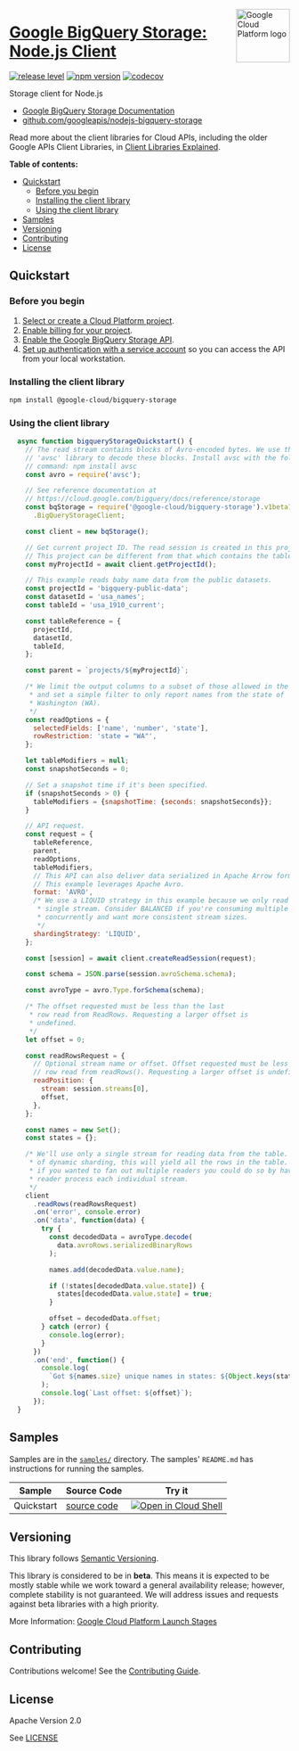 [//]: # "This README.md file is auto-generated, all changes to this file will be lost."
[//]: # "To regenerate it, use `python -m synthtool`."
<img src="https://avatars2.githubusercontent.com/u/2810941?v=3&s=96" alt="Google Cloud Platform logo" title="Google Cloud Platform" align="right" height="96" width="96"/>

# [Google BigQuery Storage: Node.js Client](https://github.com/googleapis/nodejs-bigquery-storage)

[![release level](https://img.shields.io/badge/release%20level-beta-yellow.svg?style=flat)](https://cloud.google.com/terms/launch-stages)
[![npm version](https://img.shields.io/npm/v/@google-cloud/bigquery-storage.svg)](https://www.npmjs.org/package/@google-cloud/bigquery-storage)
[![codecov](https://img.shields.io/codecov/c/github/googleapis/nodejs-bigquery-storage/master.svg?style=flat)](https://codecov.io/gh/googleapis/nodejs-bigquery-storage)




Storage client for Node.js



* [Google BigQuery Storage Documentation][product-docs]
* [github.com/googleapis/nodejs-bigquery-storage](https://github.com/googleapis/nodejs-bigquery-storage)

Read more about the client libraries for Cloud APIs, including the older
Google APIs Client Libraries, in [Client Libraries Explained][explained].

[explained]: https://cloud.google.com/apis/docs/client-libraries-explained

**Table of contents:**


* [Quickstart](#quickstart)
  * [Before you begin](#before-you-begin)
  * [Installing the client library](#installing-the-client-library)
  * [Using the client library](#using-the-client-library)
* [Samples](#samples)
* [Versioning](#versioning)
* [Contributing](#contributing)
* [License](#license)

## Quickstart

### Before you begin

1.  [Select or create a Cloud Platform project][projects].
1.  [Enable billing for your project][billing].
1.  [Enable the Google BigQuery Storage API][enable_api].
1.  [Set up authentication with a service account][auth] so you can access the
    API from your local workstation.

### Installing the client library

```bash
npm install @google-cloud/bigquery-storage
```


### Using the client library

```javascript
  async function bigqueryStorageQuickstart() {
    // The read stream contains blocks of Avro-encoded bytes. We use the
    // 'avsc' library to decode these blocks. Install avsc with the following
    // command: npm install avsc
    const avro = require('avsc');

    // See reference documentation at
    // https://cloud.google.com/bigquery/docs/reference/storage
    const bqStorage = require('@google-cloud/bigquery-storage').v1beta1
      .BigQueryStorageClient;

    const client = new bqStorage();

    // Get current project ID. The read session is created in this project.
    // This project can be different from that which contains the table.
    const myProjectId = await client.getProjectId();

    // This example reads baby name data from the public datasets.
    const projectId = 'bigquery-public-data';
    const datasetId = 'usa_names';
    const tableId = 'usa_1910_current';

    const tableReference = {
      projectId,
      datasetId,
      tableId,
    };

    const parent = `projects/${myProjectId}`;

    /* We limit the output columns to a subset of those allowed in the table,
     * and set a simple filter to only report names from the state of
     * Washington (WA).
     */
    const readOptions = {
      selectedFields: ['name', 'number', 'state'],
      rowRestriction: 'state = "WA"',
    };

    let tableModifiers = null;
    const snapshotSeconds = 0;

    // Set a snapshot time if it's been specified.
    if (snapshotSeconds > 0) {
      tableModifiers = {snapshotTime: {seconds: snapshotSeconds}};
    }

    // API request.
    const request = {
      tableReference,
      parent,
      readOptions,
      tableModifiers,
      // This API can also deliver data serialized in Apache Arrow format.
      // This example leverages Apache Avro.
      format: 'AVRO',
      /* We use a LIQUID strategy in this example because we only read from a
       * single stream. Consider BALANCED if you're consuming multiple streams
       * concurrently and want more consistent stream sizes.
       */
      shardingStrategy: 'LIQUID',
    };

    const [session] = await client.createReadSession(request);

    const schema = JSON.parse(session.avroSchema.schema);

    const avroType = avro.Type.forSchema(schema);

    /* The offset requested must be less than the last
     * row read from ReadRows. Requesting a larger offset is
     * undefined.
     */
    let offset = 0;

    const readRowsRequest = {
      // Optional stream name or offset. Offset requested must be less than the last
      // row read from readRows(). Requesting a larger offset is undefined.
      readPosition: {
        stream: session.streams[0],
        offset,
      },
    };

    const names = new Set();
    const states = {};

    /* We'll use only a single stream for reading data from the table. Because
     * of dynamic sharding, this will yield all the rows in the table. However,
     * if you wanted to fan out multiple readers you could do so by having a
     * reader process each individual stream.
     */
    client
      .readRows(readRowsRequest)
      .on('error', console.error)
      .on('data', function(data) {
        try {
          const decodedData = avroType.decode(
            data.avroRows.serializedBinaryRows
          );

          names.add(decodedData.value.name);

          if (!states[decodedData.value.state]) {
            states[decodedData.value.state] = true;
          }

          offset = decodedData.offset;
        } catch (error) {
          console.log(error);
        }
      })
      .on('end', function() {
        console.log(
          `Got ${names.size} unique names in states: ${Object.keys(states)}`
        );
        console.log(`Last offset: ${offset}`);
      });
  }

```



## Samples

Samples are in the [`samples/`](https://github.com/googleapis/nodejs-bigquery-storage/tree/master/samples) directory. The samples' `README.md`
has instructions for running the samples.

| Sample                      | Source Code                       | Try it |
| --------------------------- | --------------------------------- | ------ |
| Quickstart | [source code](https://github.com/googleapis/nodejs-bigquery-storage/blob/master/samples/quickstart.js) | [![Open in Cloud Shell][shell_img]](https://console.cloud.google.com/cloudshell/open?git_repo=https://github.com/googleapis/nodejs-bigquery-storage&page=editor&open_in_editor=samples/quickstart.js,samples/README.md) |



## Versioning

This library follows [Semantic Versioning](http://semver.org/).



This library is considered to be in **beta**. This means it is expected to be
mostly stable while we work toward a general availability release; however,
complete stability is not guaranteed. We will address issues and requests
against beta libraries with a high priority.




More Information: [Google Cloud Platform Launch Stages][launch_stages]

[launch_stages]: https://cloud.google.com/terms/launch-stages

## Contributing

Contributions welcome! See the [Contributing Guide](https://github.com/googleapis/nodejs-bigquery-storage/blob/master/CONTRIBUTING.md).

## License

Apache Version 2.0

See [LICENSE](https://github.com/googleapis/nodejs-bigquery-storage/blob/master/LICENSE)


[product-docs]: https://cloud.google.com/bigquery/docs/reference/storage
[shell_img]: https://gstatic.com/cloudssh/images/open-btn.png
[projects]: https://console.cloud.google.com/project
[billing]: https://support.google.com/cloud/answer/6293499#enable-billing
[enable_api]: https://console.cloud.google.com/flows/enableapi?apiid=bigquerystorage.googleapis.com
[auth]: https://cloud.google.com/docs/authentication/getting-started
